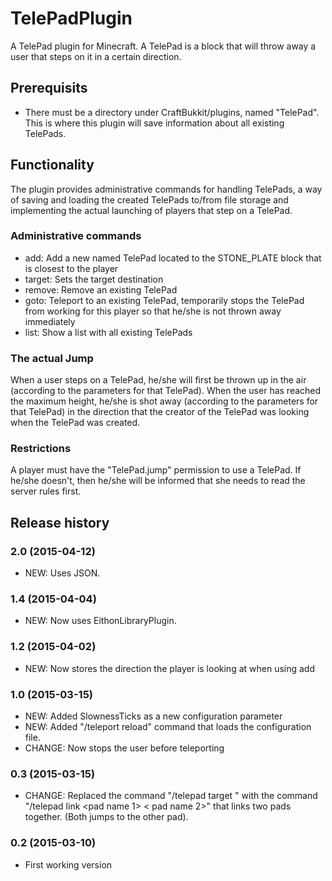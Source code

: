 # TelePadPlugin

A TelePad plugin for Minecraft.
A TelePad is a block that will throw away a user that steps on it in a certain direction.

## Prerequisits

* There must be a directory under CraftBukkit/plugins, named "TelePad". This is where this plugin will save information about all existing TelePads.

## Functionality

The plugin provides administrative commands for handling TelePads, a way of saving and loading the created TelePads to/from file storage and implementing the actual launching of players that step on a TelePad.

### Administrative commands

* add: Add a new named TelePad located to the STONE_PLATE block that is closest to the player
* target: Sets the target destination
* remove: Remove an existing TelePad
* goto: Teleport to an existing TelePad, temporarily stops the TelePad from working for this player so that he/she is not thrown away immediately
* list: Show a list with all existing TelePads

### The actual Jump

When a user steps on a TelePad, he/she will first be thrown up in the air (according to the parameters for that TelePad). When the user has reached the maximum height, he/she is shot away (according to the parameters for that TelePad) in the direction that the creator of the TelePad was looking when the TelePad was created.

### Restrictions

A player must have the "TelePad.jump" permission to use a TelePad. If he/she doesn't, then he/she will be informed that she needs to read the server rules first.

## Release history

### 2.0 (2015-04-12)

* NEW: Uses JSON.

### 1.4 (2015-04-04)

* NEW: Now uses EithonLibraryPlugin.

### 1.2 (2015-04-02)

* NEW: Now stores the direction the player is looking at when using add

### 1.0 (2015-03-15)

* NEW: Added SlownessTicks as a new configuration parameter
* NEW: Added "/teleport reload" command that loads the configuration file.
* CHANGE: Now stops the user before teleporting

### 0.3 (2015-03-15)

* CHANGE: Replaced the command "/telepad target <name>" with the command "/telepad link <pad name 1> < pad name 2>" that links two pads together. (Both jumps to the other pad).

### 0.2 (2015-03-10)

* First working version
